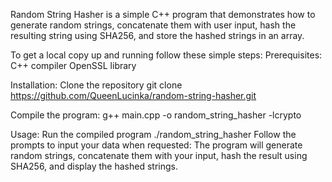 Random String Hasher is a simple C++ program that demonstrates how to generate random strings, concatenate them with user input, hash the resulting string using SHA256, and store the hashed strings in an array.

To get a local copy up and running follow these simple steps:
Prerequisites:
C++ compiler
OpenSSL library

Installation:
Clone the repository
git clone https://github.com/QueenLucinka/random-string-hasher.git

Compile the program:
g++ main.cpp -o random_string_hasher -lcrypto

Usage:
Run the compiled program
./random_string_hasher
Follow the prompts to input your data when requested:
The program will generate random strings, concatenate them with your input, hash the result using SHA256, and display the hashed strings.
